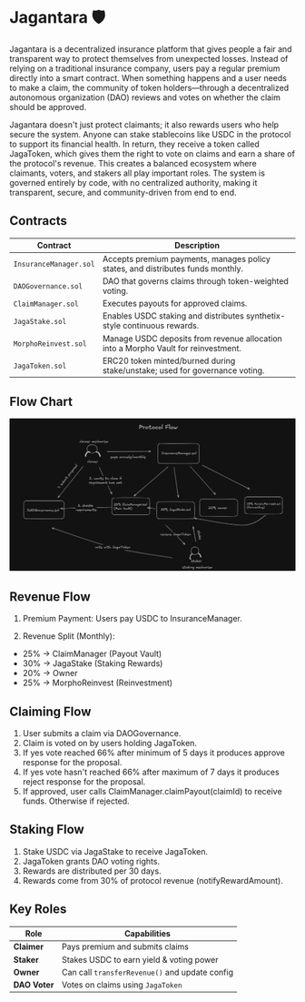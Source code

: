 # Jagantara 🛡️

Jagantara is a decentralized insurance platform that gives people a fair and transparent way to protect themselves from unexpected losses. Instead of relying on a traditional insurance company, users pay a regular premium directly into a smart contract. When something happens and a user needs to make a claim, the community of token holders—through a decentralized autonomous organization (DAO) reviews and votes on whether the claim should be approved.

Jagantara doesn't just protect claimants; it also rewards users who help secure the system. Anyone can stake stablecoins like USDC in the protocol to support its financial health. In return, they receive a token called JagaToken, which gives them the right to vote on claims and earn a share of the protocol's revenue. This creates a balanced ecosystem where claimants, voters, and stakers all play important roles. The system is governed entirely by code, with no centralized authority, making it transparent, secure, and community-driven from end to end.

## Contracts

| Contract               | Description                                                                        |
| ---------------------- | ---------------------------------------------------------------------------------- |
| `InsuranceManager.sol` | Accepts premium payments, manages policy states, and distributes funds monthly.    |
| `DAOGovernance.sol`    | DAO that governs claims through token-weighted voting.                             |
| `ClaimManager.sol`     | Executes payouts for approved claims.                                              |
| `JagaStake.sol`        | Enables USDC staking and distributes synthetix-style continuous rewards.           |
| `MorphoReinvest.sol`   | Manage USDC deposits from revenue allocation into a Morpho Vault for reinvestment. |
| `JagaToken.sol`        | ERC20 token minted/burned during stake/unstake; used for governance voting.        |

## Flow Chart

![Diagram](./images/diagram.png)

## Revenue Flow

1. Premium Payment: Users pay USDC to InsuranceManager.

2. Revenue Split (Monthly):

- 25% → ClaimManager (Payout Vault)
- 30% → JagaStake (Staking Rewards)
- 20% → Owner
- 25% → MorphoReinvest (Reinvestment)

## Claiming Flow

1. User submits a claim via DAOGovernance.
2. Claim is voted on by users holding JagaToken.
3. If yes vote reached 66% after minimum of 5 days it produces approve response for the proposal.
4. If yes vote hasn't reached 66% after maximum of 7 days it produces reject response for the proposal.
5. If approved, user calls ClaimManager.claimPayout(claimId) to receive funds. Otherwise if rejected.

## Staking Flow

1. Stake USDC via JagaStake to receive JagaToken.
2. JagaToken grants DAO voting rights.
3. Rewards are distributed per 30 days.
4. Rewards come from 30% of protocol revenue (notifyRewardAmount).

## Key Roles

| Role          | Capabilities                                   |
| ------------- | ---------------------------------------------- |
| **Claimer**   | Pays premium and submits claims                |
| **Staker**    | Stakes USDC to earn yield & voting power       |
| **Owner**     | Can call `transferRevenue()` and update config |
| **DAO Voter** | Votes on claims using `JagaToken`              |
